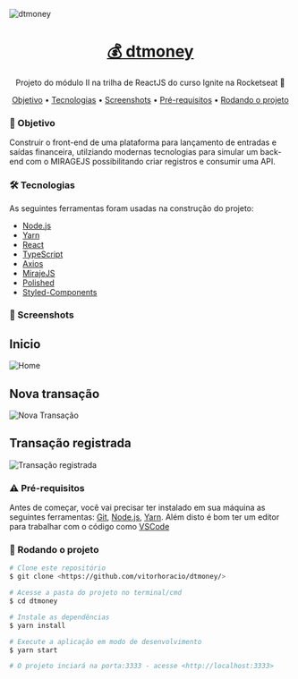 ![dtmoney](https://i.imgur.com/DD0YDBB.jpg "dtmoney")

<h1 align="center">
    <a href="https://www.figma.com/file/iLFkm80Hm9YeC0lMuasNFN/dtmoney-Ignite?node-id=5154%3A131">💰 dtmoney</a>
</h1>
<p align="center">Projeto do módulo II na trilha de ReactJS do curso Ignite na Rocketseat 🚀</p>
<p align="center">
 <a href="#objetivo">Objetivo</a> • <a href="#tecnologias">Tecnologias</a> • <a href="#Screenshots">Screenshots</a> • <a href="#Pré-requisitos">Pré-requisitos</a> • <a href="#Rodando o projeto">Rodando o projeto</a>
</p>

### 📑 Objetivo

Construir o front-end de uma plataforma para lançamento de entradas e saídas financeira, utilziando modernas tecnologias para simular um back-end com o MIRAGEJS possibilitando criar registros e consumir uma API.

### 🛠 Tecnologias

As seguintes ferramentas foram usadas na construção do projeto:

- [Node.js](https://nodejs.org/en/)
- [Yarn](https://yarnpkg.com/)
- [React](https://pt-br.reactjs.org/)
- [TypeScript](https://www.typescriptlang.org/)
- [Axios](https://axios-http.com/ptbr/docs/intro)
- [MirajeJS](https://miragejs.com/)
- [Polished](https://polished.js.org/)
- [Styled-Components](https://styled-components.com/)

### 📸 Screenshots

## Inicio
![Home](https://i.imgur.com/FU3Cs1W.png)
## Nova transação
![Nova Transação](https://i.imgur.com/3U2GsXc.png "Nova Transação")
## Transação registrada
![Transação registrada](https://i.imgur.com/3D21YBr.png "Transação registrada")

### ⚠️ Pré-requisitos

Antes de começar, você vai precisar ter instalado em sua máquina as seguintes ferramentas:
[Git](https://git-scm.com), [Node.js](https://nodejs.org/en/), [Yarn](https://yarnpkg.com/). 
Além disto é bom ter um editor para trabalhar com o código como [VSCode](https://code.visualstudio.com/)

### 🎲 Rodando o projeto

```bash
# Clone este repositório
$ git clone <https://github.com/vitorhoracio/dtmoney/>

# Acesse a pasta do projeto no terminal/cmd
$ cd dtmoney

# Instale as dependências
$ yarn install

# Execute a aplicação em modo de desenvolvimento
$ yarn start

# O projeto inciará na porta:3333 - acesse <http://localhost:3333>
```
